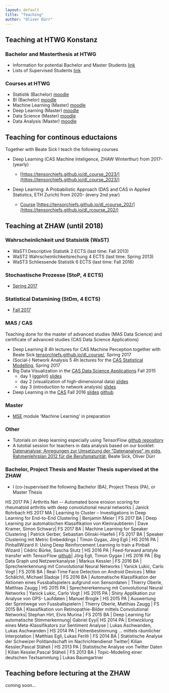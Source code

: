 ```yaml
---
layout: default
title: "Teaching"
author: "Oliver Dürr"
---
```


## Teaching at HTWG Konstanz

### Bachelor and Masterthesis at HTWG
* Information for potential Bachelor and Master Students [link](https://oduerr.github.io/teaching/bama/) 
* Lists of Supervised Students [link](https://oduerr.github.io/teaching/bama/bama_htwg.html)

### Courses at HTWG
* Statistik (Bachelor)  [moodle](https://moodle.htwg-konstanz.de/moodle/course/view.php?id=3632)
* BI (Bachelor) [moodle](https://moodle.htwg-konstanz.de/moodle/course/view.php?id=1296)
* Machine Learning (Master) [moodle](https://moodle.htwg-konstanz.de/moodle/course/view.php?id=1330)
* Deep Learning (Master) [moodle](https://moodle.htwg-konstanz.de/moodle/course/view.php?id=3032)
* Data Science (Master) [moodle](https://moodle.htwg-konstanz.de/moodle/course/view.php?id=3370)
* Data Analysis (Master) [moodle](https://moodle.htwg-konstanz.de/moodle/course/view.php?id=2564)

## Teaching for continous eductaions
Together with Beate Sick I teach the following courses

* Deep Learning (CAS Machine Inteligence, ZHAW Winterthur) from 2017- (yearly)
  * [https://tensorchiefs.github.io/dl_course_2023/](https://tensorchiefs.github.io/dl_course_2023/) 

*  Deep Learning: A Probabilistic Approach (DAS and CAS in Applied Statistics, ETH Zurich) from 2020- (every 2nd year)
   * [Course](https://www.vorlesungen.ethz.ch/Vorlesungsverzeichnis/lerneinheit.view?lerneinheitId=163848&semkez=2022W&lang=en) [https://tensorchiefs.github.io/dl_rcourse_202/](https://tensorchiefs.github.io/dl_rcourse_202/)


## Teaching at ZHAW (until 2018)

### Wahrscheinlichkeit und Statsistik (WaST)
* WaST1 Descriptive Statistik 2 ECTS (last time: Fall 2013)
* WaST2 Wahrscheinlichkeitsrechung 4 ECTS (last time: Spring 2013)
* WaST3 Schliessende Statistik 6 ECTS (last time: Fall 2016)

### Stochastische Prozesse (StoP, 4 ECTS)
* [Spring 2017](https://home.zhaw.ch/~dueo/stop/)

### Statistical Datamining (StDm, 4 ECTS)
* [Fall 2017](https://home.zhaw.ch/~dueo/stdm/)

### MAS / CAS 
Teaching done for the master of advanced studies (MAS Data Science) and certificate of advanced studies (CAS Data Science Applications)

* Deep Learning 8 4h lectures for CAS Machine Perception together with Beate Sick [tensorchiefs.github.io/dl_course/](https://tensorchiefs.github.io/dl_course/), Spring 2017
* (Social-) Network Analysis 5 4h lectures for the [CAS Statistical Modelling](https://weiterbildung.zhaw.ch/de/school-of-engineering/programm/cas-statistical-modelling.html), Spring 2017
* Big Data Visualization in the [CAS Data Science Applications](http://www.weiterbildung.zhaw.ch/de/school-of-engineering/programm/cas-data-science-applications.html) Fall 2015
  + day 1 (ggplot) [slides](https://www.dropbox.com/s/ekhy8zx0vs0wz84/big_data_vis_day1.pdf?dl=1)
  + day 2 (visualization of high-dimensional data) [slides](https://www.dropbox.com/s/yf7lwr2p7jhufqh/big_data_vis_day2.pdf?dl=1)
  + day 3 (introduction to network analysis) [slides](https://www.dropbox.com/s/alzqatgd3jaocuj/big_data_vis_day3.pdf?dl=1)
* Deep Learning in the [CAS](http://www.weiterbildung.zhaw.ch/de/school-of-engineering/programm/cas-data-science-applications.html) Fall 2016 [slides](https://www.dropbox.com/s/ebh3jlbmicfext2/Deep_Learning_CAS.pdf?dl=1) [github](https://github.com/oduerr/dl_cas)


### Master
* [MSE](http://www.msengineering.ch/) module 'Machine Learning' in preparation

### Other 
* Tutorials on deep learning especially using TensorFlow [github repository](https://github.com/oduerr/dl_tutorial)
* A tutotial session for teachers in data analysis based on our booklet: [Datenanalyse; Anregungen zur Umsetzung der "Datenanalyse" im eidg. Rahmenlehrplan 2012 für die Berufsmaturität](https://dl.dropboxusercontent.com/u/9154523/paper/bms-broschuere-datenanalyse-sick-d%C3%BCrr.pdf); Beate Sick, Oliver Dürr

### Bachelor, Project Thesis and Master Thesis supervised at the ZHAW 
* I (co-)supervised the following Bachelor (BA), Project Thesis (PA), or Master Thesis

HS 2017 PA | Arthritis Net -- Automated bone erosion scoring for rheumatoid arthritis with deep convolutional neural networks | Janick Rohrbach
HS 2017 MA | Learning to Cluster – Investigations in Deep Learning for End-to-End Clustering | Benjamin Meier | 
FS 2017 BA | Deep Learning zur automatischen Klassifikation von Kleinraubtieren  | Dave Kramer, Simon Schwarz| 
FS 2017 BA | Machine Learning for Speaker Clustering  | Patrick Gerber, Sebastian Glinski-Haefeli | 
FS 2017 BA | Speaker Clustering mit Metric Embeddings | Timon Gygax, Jörg Egli |
HS 2016 PA | PinballWizard II: Using Deep Reinforcement Learning to train a Pinball Wizard | Cédric Bürke, Sascha Stutz |
HS 2016 PA | Feed-forward artstyle transfer with TensorFlow [github](https://github.com/tgyg-jegli/tf_texture_net)| Jörg Egli, Timon Gygax |
HS 2016 PA | Big Data Graph und Netzwerkanalyse | Markus Kessler  |
FS 2016 BA | Sprechererkennung mit Convolutional Neural Networks | Yanick Lukic, Carlo Vogt |
FS 2016 BA | Real-Time Face Detection on Android Devices | Mike Schälchli, Michael Sladoje  |
FS 2016 BA | Automatische Klassifikation der Aktionen eines Fussballspielers aufgrund von Sensordaten | Thierry Oberle, Matthias Zaugg  |
HS 2015 PA | Sprechererkennung mit Convolutional Neural Networks | Yanick Lukic, Carlo Vogt |
HS 2015 PA | Shiny Applikation zur Analyse von GPS- Laufdaten | Manuel Brogle |
HS 2015 PA | Auswertung der Sprintwege von Fussballspielern | Thierry Oberle, Matthias Zaugg |
FS 2015 BA | Klassifikation von Retinopathie-Bilder mittels Convolutional Networks| Stephan Hirt, Elvis Murina |
FS 2015 BA | Deep Learning für automatische Stimmerkennung| Gabriel Eyyi|
HS 2014 PA | Entwicklung eines Meta-Klassifikators zur Sentiment Analyse | Lukas Aschwanden, Lukas Aschwanden |
HS 2014 PA | Höhenbestimmung ... mittels räumlicher Interpolation | Matthias Egli, Lukas Ferilli |
FS 2014 BA | Statistische Analyse der Schweizer Politlandschaft im Nachrichtendienst Twitter| Kilian Kessler,Pascal Stäheli |
HS 2013 PA | Statistische Analyse von Twitter Daten | Kilian Kessler,Pascal Stäheli |
FS 2013 BA | Topic-Modeling einer deutschen Textsammlung | Lukas Baumgartner

## Teaching before lecturing at the ZHAW
coming soon...


